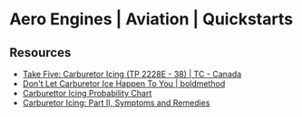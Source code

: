 # Aero Engines | Aviation | Quickstarts

## Resources
- [Take Five: Carburetor Icing (TP 2228E - 38) | TC - Canada](https://tc.canada.ca/en/aviation/publications/take-fivefor-safety-tp-2228/take-five-carburetor-icing-tp-2228e-38)
- [Don't Let Carburetor Ice Happen To You | boldmethod](https://www.boldmethod.com/learn-to-fly/aircraft-systems/dont-let-carb-ice-happen-to-you/)
- [Carburettor Icing Probability Chart](https://www.casa.gov.au/sites/default/files/2022-10/carburettor-icing-probability-chart.pdf)
- [Carburetor Icing: Part II, Symptoms and Remedies](http://www.principalair.ca/article%20-%20icing2.htm)
